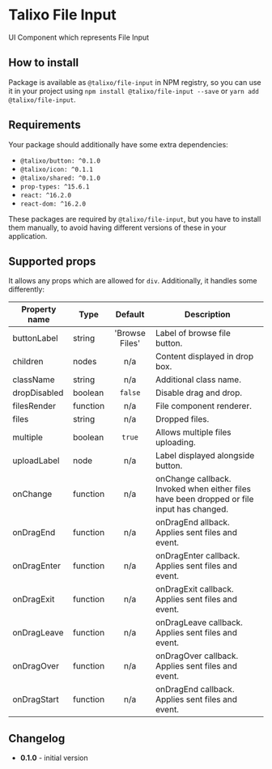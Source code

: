 # Talixo File Input

UI Component which represents File Input

## How to install

Package is available as `@talixo/file-input` in NPM registry, so you can use it in your project
using `npm install @talixo/file-input --save` or `yarn add @talixo/file-input`.

## Requirements

Your package should additionally have some extra dependencies:

- `@talixo/button: ^0.1.0`
- `@talixo/icon: ^0.1.1`
- `@talixo/shared: ^0.1.0`
- `prop-types: ^15.6.1`
- `react: ^16.2.0`
- `react-dom: ^16.2.0`

These packages are required by `@talixo/file-input`, but you have to install them manually,
to avoid having different versions of these in your application.

## Supported props

It allows any props which are allowed for `div`. Additionally, it handles some differently:

Property name | Type      | Default         | Description                    
--------------|-----------|:---------------:|--------------------------------
buttonLabel   | string    | 'Browse Files'  | Label of browse file button.
children      | nodes     | n/a             | Content displayed in drop box.
className     | string    | n/a             | Additional class name.
dropDisabled  | boolean   | `false`         | Disable drag and drop.
filesRender   | function  | n/a             | File component renderer.
files         | string    | n/a             | Dropped files.
multiple      | boolean   | `true`          | Allows multiple files uploading.
uploadLabel   | node      | n/a             | Label displayed alongside button.
onChange      | function  | n/a             | onChange callback. Invoked when either files have been dropped or file input has changed.
onDragEnd     | function  | n/a             | onDragEnd allback. Applies sent files and event.
onDragEnter   | function  | n/a             | onDragEnter callback. Applies sent files and event.
onDragExit    | function  | n/a             | onDragExit callback. Applies sent files and event.
onDragLeave   | function  | n/a             | onDragLeave callback. Applies sent files and event.
onDragOver    | function  | n/a             | onDragOver callback. Applies sent files and event.
onDragStart   | function  | n/a             | onDragEnd callback. Applies sent files and event.

## Changelog

- **0.1.0** - initial version

